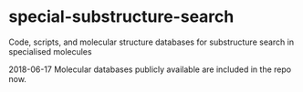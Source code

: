 # special-substructure-search
Code, scripts, and molecular structure databases for substructure search in specialised molecules

2018-06-17
Molecular databases publicly available are included in the repo now.
